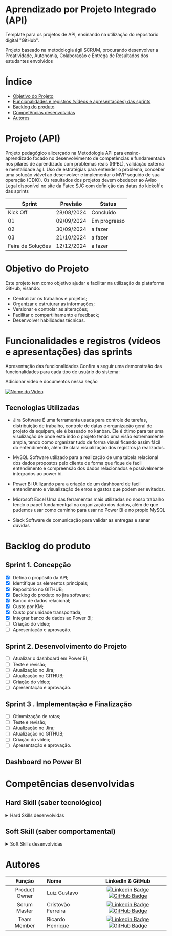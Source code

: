 # Aprendizado por Projeto Integrado (API)

Template para os projetos de API, ensinando na utilização do repositório digital "GitHub". 

Projeto baseado na metodologia ágil SCRUM, procurando desenvolver a Proatividade, Autonomia, Colaboração e Entrega de Resultados dos estudantes envolvidos

# Índice
* [Objetivo do Projeto](#objetivo-do-projeto)
* [Funcionalidades e registros (vídeos e apresentações) das sprints](#funcionalidades-e-registros-(vídeos-e-apresentações)-das-sprints)
* [Backlog do produto](#Backlog-do-produto)
* [Competências desenvolvidas](#competências-desenvolvidas)
* [Autores](#autores)

# Projeto (API) 
Projeto pedagógico alicerçado na Metodologia API para ensino-aprendizado focado no desenvolvimento de competências e fundamentada nos pilares de aprendizado com problemas reais (RPBL), validação externa e mentalidade ágil. 
Uso de estratégias para entender o problema, conceber uma solução viável ao desenvolver e implementar o MVP seguido de sua operação (CDIO). 
Os resultados dos projetos devem obedecer ao Aviso Legal disponível no site da Fatec SJC com definição das datas do kickoff e das sprints

Sprint | Previsão | Status|
|------|--------|------|
|Kick Off | 28/08/2024 | Concluído|
|01 | 09/09/2024 | Em progresso|
|02|  30/09/2024| a fazer |
|03| 21/10/2024 | a fazer|
|Feira de Soluções|12/12/2024 |a fazer |





# Objetivo do Projeto
Este projeto tem como objetivo ajudar e facilitar na utilização da plataforma GitHub, visando:
* Centralizar os trabalhos e projetos;
* Organizar e estruturar as informações;
* Versionar e controlar as alterações;
* Facilitar o compartilhamento e feedback;
* Desenvolver habilidades técnicas.

# Funcionalidades e registros (vídeos e apresentações) das sprints

Apresentação das funcionalidades
Confira a seguir uma demonstraão das funcionalidades para cada tipo de usuário do sistema:

Adicionar video e documentos nessa seção

[![Nome do Vídeo](https://img.youtube.com/vi/pBy1zgt0XPc/0.jpg)](https://www.youtube.com/embed/pBy1zgt0XPc)

## Tecnologias Utilizadas

* Jira Software
  É uma ferramenta  usada para controle de tarefas, distribuição de trabalho, controle de datas e organização geral do projeto da equipem, ele é baseado no kanban.
  Ele é ótimo para ter uma visulização de onde está indo o projeto tendo uma visão extremamente ampla, tendo como organizar tudo de forma visual ficando assim fácil do entendimento, além de clara visualização dos registros já realizados.

* MySQL
  Software utilizado para a realização de uma tabela relacional dos dados propostos pelo cliente de forma que fique de facil entendimento e compreensão dos dados relacionados e possivelmente integrados ao power bi.

* Power Bi
  Utilizando para a criação de um dashboard de facil entendimento e visualização de erros e gastos que podem ser evitados.

* Microsoft Excel
   Uma das ferramentas mais utilizadas no nosso trabalho tendo o papel fundamentqal na organização dos dados, além de que pudemos usar como caminho para usar no Power Bi e no propio MySQL
  
* Slack
  Software de comunicação para validar as entregas e sanar dúvidas



# Backlog do produto

## Sprint 1. Concepção
- [x] Defina o propósito da API;
- [x] Identifique os elementos principais;
- [x] Repositório no GITHUB;
- [x] Backlog do produto no jira software;
- [x] Banco de dados relacional;
- [x] Custo por KM;
- [x] Custo por unidade transportada;
- [x] Integrar banco de dados ao Power BI;
- [ ] Criação do vídeo;
- [ ] Apresentação e aprovação.

## Sprint 2. Desenvolvimento do Projeto
- [ ] Atualizar o dashboard em Power BI;
- [ ] Teste e revisão;
- [ ] Atualização no Jira;
- [ ] Atualização no GITHUB;
- [ ] Criação do vídeo;
- [ ] Apresentação e aprovação.       
## Sprint 3 . Implementação e Finalização
- [ ] Otimmização de rotas;
- [ ] Teste e revisão;
- [ ] Atualização no Jira;
- [ ] Atualização no GITHUB;
- [ ] Criação do vídeo;
- [ ] Apresentação e aprovação.
      
## Dashboard no Power BI

  
# Competências desenvolvidas

## Hard Skill (saber tecnológico)
<details>
<summary>Hard Skills desenvolvidas</summary>
  
| Tecnologia/Metodologia | Classificação |
| ---------------------- | ------------- |
| GitHub | ★ ★ ★ ★ ☆ ☆ ☆ ☆ ☆ ☆ |
| Gestão de Projetos | ★ ★ ★ ★ ★ ☆ ☆ ☆ ☆ ☆ |
| Scrum Master | ★ ★ ★ ★ ☆ ☆ ☆ ☆ ☆ ☆ |
| Prodct Owner | ★ ★ ★ ★ ★ ☆ ☆ ☆ ☆ ☆ |
| Markdown | ★ ★ ★ ★ ★ ☆ ☆ ☆ ☆ ☆ |
| Git Projects | ★ ★ ★ ☆ ☆ ☆ ☆ ☆ ☆ ☆ |
 
</details>

## Soft Skill (saber comportamental)
<details>
<summary>Soft Skills desenvolvidas</summary>

| Habilidades | Classificação |
| ---------------------- | ------------- |
| Colaboração | ★ ★ ★ ★ ★ ☆ ☆ ☆ ☆ ☆ |
| Proatividade| ★ ★ ★ ★ ★ ★ ☆ ☆ ☆ ☆ |
| Pensamento Crítico | ★ ★ ★ ★ ☆ ☆ ☆ ☆ ☆ ☆ |
| Gerenciamento de Tempo | ★ ★ ★ ☆ ☆ ☆ ☆ ☆ ☆ ☆ |
| Adaptabilidade | ★ ★ ★ ★ ★ ☆ ☆ ☆ ☆ ☆ |
| Resiliência | ★ ★ ★ ★ ★ ★ ★ ☆ ☆ ☆ |

</details>

# Autores
|    Função     | Nome                                  |                                                                                                                                                      LinkedIn & GitHub                                                                                                                                                      |
| :-----------: | :------------------------------------ | :-------------------------------------------------------------------------------------------------------------------------------------------------------------------------------------------------------------------------------------------------------------------------------------------------------------------------: |
| Product Owner |   Luiz Gustavo     |     [![Linkedin Badge](https://img.shields.io/badge/Linkedin-blue?style=flat-square&logo=Linkedin&logoColor=white)](https://www.linkedin.com/in/joaomarcosoliveiraa) [![GitHub Badge](https://img.shields.io/badge/GitHub-111217?style=flat-square&logo=github&logoColor=white)](https://github.com/JoaoM-py)              |
| Scrum Master  | Cristovão Ferreira  |      [![Linkedin Badge](https://img.shields.io/badge/Linkedin-blue?style=flat-square&logo=Linkedin&logoColor=white)](https://www.linkedin.com/in/mariagabrielareis/) [![GitHub Badge](https://img.shields.io/badge/GitHub-111217?style=flat-square&logo=github&logoColor=white)](https://github.com/MariaGabrielaReis)     |
| Team Member   | Ricardo Henrique        |         [![Linkedin Badge](https://img.shields.io/badge/Linkedin-blue?style=flat-square&logo=Linkedin&logoColor=white)](https://www.linkedin.com/in/antonio-nepomuceno-04943720a/) [![GitHub Badge](https://img.shields.io/badge/GitHub-111217?style=flat-square&logo=github&logoColor=white)](https://github.com/Nepoun)        |
